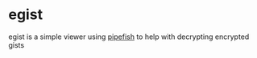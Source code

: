 egist
=====

egist is a simple viewer using [pipefish](https://github.com/demonbane/pipefish) to help with decrypting encrypted gists
